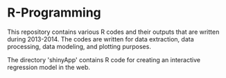 R-Programming
================
This repository contains various R codes and their outputs that are written 
during 2013-2014. The codes are written for data extraction, data processing, 
data modeling, and plotting purposes.  

The directory 'shinyApp' contains R code for creating an interactive regression 
model in the web. 